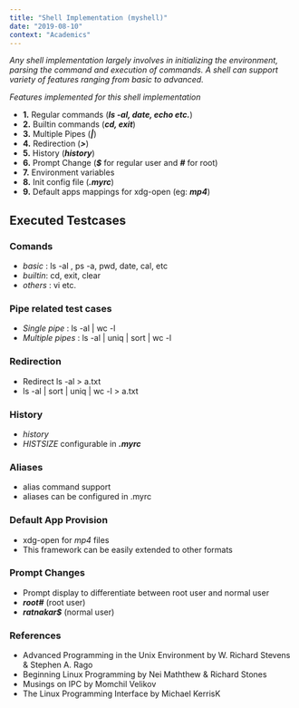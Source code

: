 ```yaml
---
title: "Shell Implementation (myshell)"
date: "2019-08-10"
context: "Academics"
---
```


*Any shell implementation largely involves in initializing the *environment*, *parsing* the command and *execution* of commands. A shell can support variety of features ranging from basic to advanced.* 

*Features implemented for this shell implementation*

- **1.** Regular commands (***ls -al, date, echo etc.***)
- **2.** Builtin commands (***cd, exit***)
- **3.** Multiple Pipes (***|***)
- **4.** Redirection (***>***)
- **5.** History (***history***)
- **6.** Prompt Change (***$*** for regular user and ***#*** for root)
- **7.** Environment variables
- **8.** Init config file (***.myrc***)
- **9.** Default apps mappings for xdg-open (eg: ***mp4***)

## Executed Testcases

### Comands
- *basic* :  ls -al , ps -a, pwd, date, cal, etc
- *builtin*: cd, exit, clear
- *others* : vi etc.

### Pipe related test cases
- *Single pipe* :  ls -al | wc -l
- *Multiple pipes* : ls -al | uniq | sort | wc -l

### Redirection
- Redirect ls -al > a.txt 
- ls -al | sort | uniq | wc -l > a.txt

### History
- *history*
- *HISTSIZE* configurable in  ***.myrc***

### Aliases
- alias command support
- aliases can be configured in .myrc

### Default App Provision
- xdg-open for *mp4* files
- This framework can be easily extended to other formats

### Prompt Changes
- Prompt display to differentiate between root user and normal user
- ***root#*** (root user)
- ***ratnakar$*** (normal user)

### References
- Advanced Programming in the Unix Environment by W. Richard Stevens & Stephen A. Rago
- Beginning Linux Programming by Nei Maththew & Richard Stones
- Musings on IPC by Momchil Velikov
- The Linux Programming Interface by Michael KerrisK


